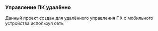 ### Управление ПК удалённо
Данный проект создан для удалённого управления ПК с мобильного устройства используя сеть 
